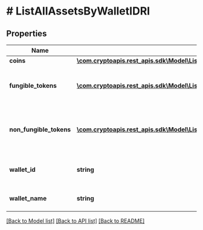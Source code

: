 # # ListAllAssetsByWalletIDRI

## Properties

Name | Type | Description | Notes
------------ | ------------- | ------------- | -------------
**coins** | [**\com.cryptoapis.rest_apis.sdk\Model\ListAllAssetsFromAllWalletsRICoinsInner[]**](ListAllAssetsFromAllWalletsRICoinsInner.md) |  |
**fungible_tokens** | [**\com.cryptoapis.rest_apis.sdk\Model\ListAllAssetsFromAllWalletsRIFungibleTokensInner[]**](ListAllAssetsFromAllWalletsRIFungibleTokensInner.md) | Represents fungible tokens&#39;es detailed information |
**non_fungible_tokens** | [**\com.cryptoapis.rest_apis.sdk\Model\ListAllAssetsFromAllWalletsRINonFungibleTokensInner[]**](ListAllAssetsFromAllWalletsRINonFungibleTokensInner.md) | Represents non-fungible tokens&#39;es detailed information. |
**wallet_id** | **string** | Defines the unique ID of the Wallet. |
**wallet_name** | **string** | Represents the name of the wallet. |

[[Back to Model list]](../../README.md#models) [[Back to API list]](../../README.md#endpoints) [[Back to README]](../../README.md)

